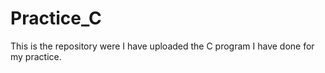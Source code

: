 # Practice_C
This is the repository were I have uploaded the C program I have done for my practice.
